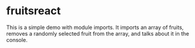 # fruitsreact

This is a simple demo with module imports. It imports an array of fruits, removes a randomly selected fruit from the array, and talks about it in the console.